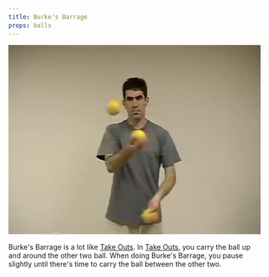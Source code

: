 ```yaml
---
title: Burke's Barrage
props: balls
---
```


![Burke's Barrage](/site/videos/poster/burkesbarrage.jpg)

Burke's Barrage is a lot like [Take Outs](/site/en/takeouts/README.md). In [Take Outs](/site/en/takeouts/README.md), you carry the ball up and around the other two ball. When doing Burke's Barrage, you pause slightly until there's time to carry the ball between the other two.

